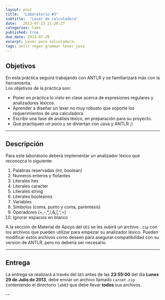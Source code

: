 ```yaml
---
layout: post
title:  "Laboratorio #3"
subtitle:  "Lexer de calculadora"
date:   2013-07-23 21:28:27
categories: labs
published: true
due_date: 2013-07-29
excerpt: Lexer para calculadora.
tags: antlr regex grammar lexer java
---
```


Objetivos
---------
En esta práctica seguirá trabajando con ANTLR y se familiarizará más con la herramienta.  
Los objetivos de la práctica son:
- Poner en práctica lo visto en clase acerca de expresiones regulares y analizadores léxicos.
- Aprender a diseñar un lexer no muy robusto que soporte los requerimientos de una calculadora.
- Escribir una fase de análisis léxico, en preparación para su proyecto.
- Que practiquen un poco y se diviertan con Java y ANTLR ;)

---

Descripción
-----------
Para este laboratorio deberá implementar un analizador léxico que reconozca lo siguiente:
1. Palabras reservadas (int, boolean)
2. Numeros enteros y flotantes
3. Literales hex
4. Literales caracter
5. Literales string
6. Literales booleanos
7. Variables
8. Símbolos (coma, punto y coma, paréntesis)
9. Operadores (+,-,\*,/,&,|,^,=)
10. Ignorar espacios en blanco

A la sección de Material de Apoyo del `GES` se les subirá un archivo `.zip` con los archivos que pueden utilizar para empezar su analizador léxico. Pueden modificar estos archivos como deseen para asegurar compatibilidad con su version de ANTLR, pero no debería ser necesario.

---

Entrega
-------

La entrega se realizará a través del `GES` antes de las **23:55:00** del día **Lunes 29 de Julio de 2013**, debe enviar un archivo llamado `carnet.zip` conteniendo el directorio `lab03` que debe llevar **todos** sus archivos.


--
